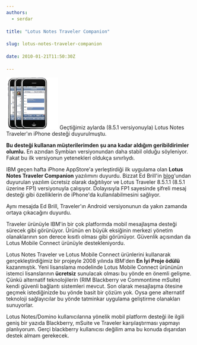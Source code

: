 ```yaml
---
authors:
  - serdar

title: "Lotus Notes Traveler Companion"

slug: lotus-notes-traveler-companion

date: 2010-01-21T11:50:30Z

---
```


![Image:Lotus Notes Traveler Companion](../../images/imported/lotus-notes-traveler-companion-M2.gif)
Geçtiğimiz aylarda (8.5.1 versiyonuyla) Lotus Notes Traveler'ın iPhone desteği duyurulmuştu.
<!-- more -->
**Bu desteği kullanan müşterilerimden şu ana kadar aldığım geribildirimler olumlu.** En azından Symbian versiyonundan daha stabil olduğu söyleniyor. Fakat bu ilk versiyonun yetenekleri oldukça sınırlıydı.

IBM geçen hafta iPhone AppStore'a yerleştirdiği ilk uygulama olan **Lotus Notes Traveler Companion** yazılımını duyurdu. Bizzat Ed Brill'in [blog](http://www.edbrill.com/ebrill/edbrill.nsf/dx/lotusphere-2010-lotus-notes-traveler-in-2010)'undan duyurulan yazılım ücretsiz olarak dağıtılıyor ve Lotus Traveler 8.5.1.1 (8.5.1 üzerine FP1) versiyonuyla çalışıyor. Dolayısıyla FP1 sayesinde şifreli mesaj desteği gibi özelliklerin de iPhone'da kullanılabilmesini sağlıyor.

Aynı mesajda Ed Brill, Traveler'ın Android versiyonunun da yakın zamanda ortaya çıkacağını duyurdu.

Traveler ürünüyle IBM'in bir çok platformda mobil mesajlaşma desteği sürecek gibi görünüyor. Ürünün en büyük eksiğinin merkezi yönetim olanaklarının son derece kısıtlı olması gibi görünüyor. Güvenlik açısından da Lotus Mobile Connect ürünüyle destekleniyordu.

Lotus Notes Traveler ve Lotus Mobile Connect ürünlerini kullanarak gerçekleştirdiğimiz bir projeyle 2008 yılında IBM'den **En İyi Proje ödülü** kazanmıştık. Yeni lisanslama modelinde Lotus Mobile Connect ürününün istemci lisanslarının **ücretsiz** sunulacak olması bu yönde en önemli gelişme. Çünkü alternatif teknolojilerin (RIM Blackberry ve Commontime mSuite) kendi güvenli bağlantı sistemleri mevcut. Son olarak mesajlaşma ötesine geçmek istediğinizde bu yönde basit bir çözüm yok. Oysa gene alternatif teknoloji sağlayıcılar bu yönde tatminkar uygulama geliştirme olanakları sunuyorlar.

Lotus Notes/Domino kullanıcılarına yönelik mobil platform desteği ile ilgili geniş bir yazıda Blackberry, mSuite ve Traveler karşılaştırması yapmayı planlıyorum. Gerçi blackberry kullanıcısı değilim ama bu konuda dışarıdan destek almam gerekecek.
